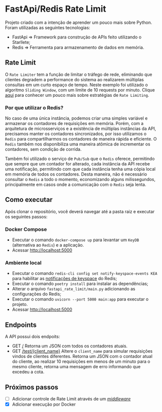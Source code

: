 # FastApi/Redis Rate Limit

Projeto criado com a intenção de aprender um pouco mais sobre Python.
Foram utilizadas as seguintes tecnologias:
- FastApi => Framework para construção de APIs feito utilizando o Starllete;
- Redis => Ferramenta para armazenamento de dados em memória.

## Rate Limit
O `Rate Limiter` tem a função de limitar o tráfego de rede, eliminando que clientes degradem a performance do sistema ao realizarem múltiplas consultas em um curto espaço de tempo.
Neste exemplo foi utilizado o algoritmo `Sliding Window`, com um limite de 10 requests por minuto.
Clique [aqui](https://towardsdatascience.com/designing-a-rate-limiter-6351bd8762c6) para conhecer um pouco mais sobre estratégias de `Rate Limiting`.

### Por que utilizar o Redis?
No caso de uma única instância, podemos criar uma simples variável e armazenar os contadores de requisições em memória.
Porém, com a arquitetura de microsserviços e a existência de múltiplas instâncias da API, precisamos manter os contadores sincronizados, por isso utilizamos o `Redis` para compartilharmos os contadores de maneira rápida e eficiente.
O `Redis` também nos disponibiliza uma maneira atômica de incrementar os contadores, sem condição de corrida.

Também foi utilizado o serviço de `Pub/Sub` que o `Redis` oferece, permitindo que sempre que um contador for alterado, cada instância da API recebe uma notificação, permitindo com que cada instância tenha uma cópia local em memória de todos os contadores. 
Desta maneira, não é necessário consultar o `Redis` a todo o momento, economizando alguns milissegundos, principalmente em casos onde a comunicação com o `Redis` seja lenta.  


## Como executar
Após clonar o repositório, você deverá navegar até a pasta raiz e executar os seguintes passos:

### Docker Compose
- Executar o comando `docker-compose up` para levantar um `KeyDB` (alternativa ao `Redis`) e a aplicação.
- Acessar [http://localhost:5000](http://localhost:5000)

### Ambiente local
- Executar o comando `redis-cli config set notify-keyspace-events KEA` para habilitar as [notificações de keyspace](https://redis.io/topics/notifications) do Redis;
- Executar o comando `poetry install` para instalar as dependências;
- Alterar o arquivo `fastapi_rate_limit/main.py` adicionando as configurações do Redis;
- Executar o comando `uvicorn --port 5000 main:app` para executar o projeto.
- Acessar [http://localhost:5000](http://localhost:5000)

## Endpoints
A API possui dois endpoits:

- GET [/](http://localhost:7000/) Retorna um JSON com todos os contadores atuais.
- GET [/test/{client_name}](http://localhost:7000/test/api_test) Altere o `client_name` para simular requisições vindos de clientes diferentes. Retorna um JSON com o contador atual do cliente, ao realizar 10 requisições em menos de um minuto para o mesmo cliente, retorna uma mensagem de erro informando que excedeu a cota.

## Próximos passos
- [ ] Adicionar controle de Rate Limit através de um *[middleware](https://fastapi.tiangolo.com/advanced/middleware/)*
- [x] Adicionar execução por Docker
